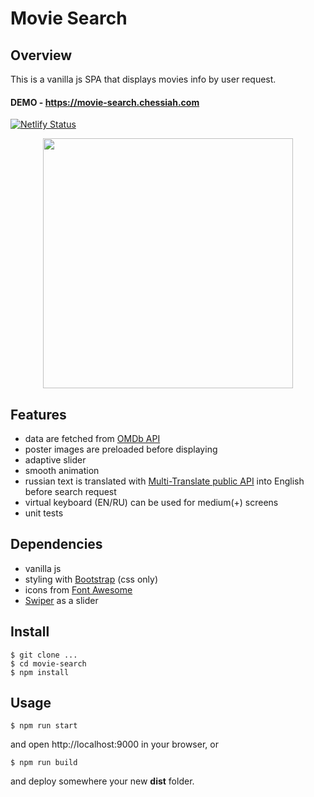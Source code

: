 # Movie Search

## Overview

This is a vanilla js SPA that displays movies info by user request.

#### DEMO - https://movie-search.chessiah.com

[![Netlify Status](https://api.netlify.com/api/v1/badges/6183b9d3-41d1-4ee8-a056-109f3c31eff3/deploy-status)](https://app.netlify.com/sites/movie-search-chessiah/deploys)

<div align="center">
<img src="https://user-images.githubusercontent.com/14129152/81660958-c9c2d300-947e-11ea-8c2b-85c5a6683dfb.png" width="400px">
</div>

## Features

- data are fetched from [OMDb API](http://www.omdbapi.com)
- poster images are preloaded before displaying
- adaptive slider
- smooth animation
- russian text is translated with [Multi-Translate public API](https://multi-translate-public-api.rekon.uk/docs) into English before search request
- virtual keyboard (EN/RU) can be used for medium(+) screens
- unit tests

## Dependencies

- vanilla js
- styling with [Bootstrap](https://bootswatch.com/cosmo/) (css only)
- icons from [Font Awesome](https://fontawesome.com/v4.7.0/)
- [Swiper](https://swiperjs.com) as a slider

## Install

```
$ git clone ...
$ cd movie-search
$ npm install
```

## Usage

```
$ npm run start
```

and open http://localhost:9000 in your browser, or

```
$ npm run build
```

and deploy somewhere your new **dist** folder.
